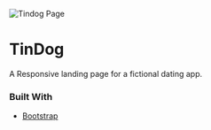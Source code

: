 ![Tindog Page](https://user-images.githubusercontent.com/42297204/79266696-a0317e80-7eb5-11ea-8f71-c8047283490f.png)

# TinDog
A Responsive landing page for a fictional dating app.


### Built With
* [Bootstrap](https://getbootstrap.com/)
